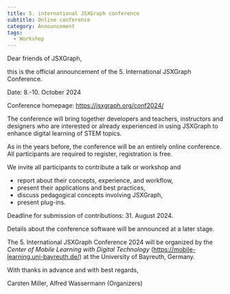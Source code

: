 ```yaml
---
title: 5. international JSXGraph conference 
subtitle: Online conference
category: Announcement
tags:
  - Workshop
---
```


Dear friends of JSXGraph,

this is the official announcement of the 5. International JSXGraph Conference.

Date: 8.-10. October 2024

Conference homepage: <https://jsxgraph.org/conf2024/>

The conference will bring together developers and teachers, instructors and designers who are interested or already experienced in using JSXGraph to enhance digital learning of STEM topics.

As in the years before, the conference will be an entirely online conference. All participants are required to register, registration is free.

We invite all participants to contribute a talk or workshop and

- report about their concepts, experience, and workflow,
- present their applications and best practices,
- discuss pedagogical concepts involving JSXGraph,
- present plug-ins.

Deadline for submission of contributions: 31. August 2024.

Details about the conference software will be announced at a later stage.

The 5. International JSXGraph Conference 2024 will be organized by the *Center of Mobile Learning with Digital Technology* 
(<https://mobile-learning.uni-bayreuth.de/>) at the University of Bayreuth, Germany.

With thanks in advance and with best regards,

Carsten Miller, Alfred Wassermann (Organizers)

